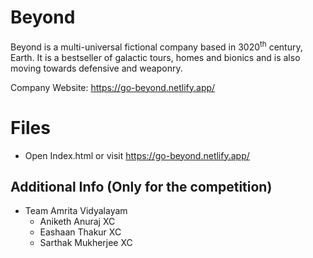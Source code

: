 # Beyond

Beyond is a multi-universal fictional company based in 3020<sup>th</sup> century, Earth. It is a bestseller of galactic tours, homes and bionics and is also moving towards defensive and weaponry.

Company Website: https://go-beyond.netlify.app/

# Files
- Open Index.html or visit https://go-beyond.netlify.app/


## Additional Info (Only for the competition)
- Team Amrita Vidyalayam
	- Aniketh Anuraj XC
	- Eashaan Thakur XC
	- Sarthak Mukherjee XC

